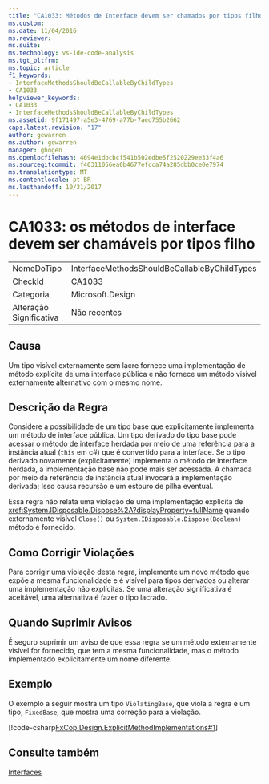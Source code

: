 ```yaml
---
title: "CA1033: Métodos de Interface devem ser chamados por tipos filho | Microsoft Docs"
ms.custom: 
ms.date: 11/04/2016
ms.reviewer: 
ms.suite: 
ms.technology: vs-ide-code-analysis
ms.tgt_pltfrm: 
ms.topic: article
f1_keywords:
- InterfaceMethodsShouldBeCallableByChildTypes
- CA1033
helpviewer_keywords:
- CA1033
- InterfaceMethodsShouldBeCallableByChildTypes
ms.assetid: 9f171497-a5e3-4769-a77b-7aed755b2662
caps.latest.revision: "17"
author: gewarren
ms.author: gewarren
manager: ghogen
ms.openlocfilehash: 4694e1dbcbcf541b502edbe5f2520229ee33f4a6
ms.sourcegitcommit: f40311056ea0b4677efcca74a285dbb0ce0e7974
ms.translationtype: MT
ms.contentlocale: pt-BR
ms.lasthandoff: 10/31/2017
---
```

# <a name="ca1033-interface-methods-should-be-callable-by-child-types"></a>CA1033: os métodos de interface devem ser chamáveis por tipos filho
|||  
|-|-|  
|NomeDoTipo|InterfaceMethodsShouldBeCallableByChildTypes|  
|CheckId|CA1033|  
|Categoria|Microsoft.Design|  
|Alteração Significativa|Não recentes|  
  
## <a name="cause"></a>Causa  
 Um tipo visível externamente sem lacre fornece uma implementação de método explícita de uma interface pública e não fornece um método visível externamente alternativo com o mesmo nome.  
  
## <a name="rule-description"></a>Descrição da Regra  
 Considere a possibilidade de um tipo base que explicitamente implementa um método de interface pública. Um tipo derivado do tipo base pode acessar o método de interface herdada por meio de uma referência para a instância atual (`this` em c#) que é convertido para a interface. Se o tipo derivado novamente (explicitamente) implementa o método de interface herdada, a implementação base não pode mais ser acessada. A chamada por meio da referência de instância atual invocará a implementação derivada; Isso causa recursão e um estouro de pilha eventual.  
  
 Essa regra não relata uma violação de uma implementação explícita de <xref:System.IDisposable.Dispose%2A?displayProperty=fullName> quando externamente visível `Close()` ou `System.IDisposable.Dispose(Boolean)` método é fornecido.  
  
## <a name="how-to-fix-violations"></a>Como Corrigir Violações  
 Para corrigir uma violação desta regra, implemente um novo método que expõe a mesma funcionalidade e é visível para tipos derivados ou alterar uma implementação não explícitas. Se uma alteração significativa é aceitável, uma alternativa é fazer o tipo lacrado.  
  
## <a name="when-to-suppress-warnings"></a>Quando Suprimir Avisos  
 É seguro suprimir um aviso de que essa regra se um método externamente visível for fornecido, que tem a mesma funcionalidade, mas o método implementado explicitamente um nome diferente.  
  
## <a name="example"></a>Exemplo  
 O exemplo a seguir mostra um tipo `ViolatingBase`, que viola a regra e um tipo, `FixedBase`, que mostra uma correção para a violação.  
  
 [!code-csharp[FxCop.Design.ExplicitMethodImplementations#1](../code-quality/codesnippet/CSharp/ca1033-interface-methods-should-be-callable-by-child-types_1.cs)]  
  
## <a name="see-also"></a>Consulte também  
 [Interfaces](/dotnet/csharp/programming-guide/interfaces/index)